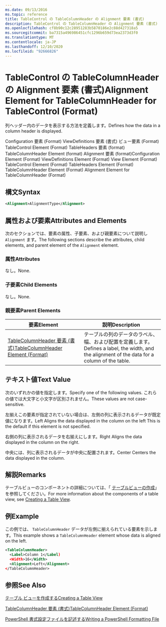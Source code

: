 ```yaml
---
ms.date: 09/13/2016
ms.topic: reference
title: TableControl の TableColumnHeader の Alignment 要素 (書式)
description: TableControl の TableColumnHeader の Alignment 要素 (書式)
ms.openlocfilehash: cf8b90c12c28951283b5870186e2c88d427318a5
ms.sourcegitcommit: ba7315a496986451cfc1296b659d73ea2373d3f0
ms.translationtype: MT
ms.contentlocale: ja-JP
ms.lasthandoff: 12/10/2020
ms.locfileid: "92666826"
---
```

# <a name="alignment-element-for-tablecolumnheader-for-tablecontrol-format"></a><span data-ttu-id="138ae-103">TableControl の TableColumnHeader の Alignment 要素 (書式)</span><span class="sxs-lookup"><span data-stu-id="138ae-103">Alignment Element for TableColumnHeader for TableControl (Format)</span></span>

<span data-ttu-id="138ae-104">列ヘッダー内のデータを表示する方法を定義します。</span><span class="sxs-lookup"><span data-stu-id="138ae-104">Defines how the data in a column header is displayed.</span></span>

<span data-ttu-id="138ae-105">Configuration 要素 (Format) ViewDefinitions 要素 (書式) ビュー要素 (Format) TableControl Element (Format) TableHeaders 要素 (format) TableColumnHeader Element (format) Alignment 要素 (format)</span><span class="sxs-lookup"><span data-stu-id="138ae-105">Configuration Element (Format) ViewDefinitions Element (Format) View Element (Format) TableControl Element (Format) TableHeaders Element (Format) TableColumnHeader Element (Format) Alignment Element for TableColumnHeader (Format)</span></span>

## <a name="syntax"></a><span data-ttu-id="138ae-106">構文</span><span class="sxs-lookup"><span data-stu-id="138ae-106">Syntax</span></span>

```xml
<Alignment>AlignmentType</Alignment>
```

## <a name="attributes-and-elements"></a><span data-ttu-id="138ae-107">属性および要素</span><span class="sxs-lookup"><span data-stu-id="138ae-107">Attributes and Elements</span></span>

<span data-ttu-id="138ae-108">次のセクションでは、要素の属性、子要素、および親要素について説明し `Alignment` ます。</span><span class="sxs-lookup"><span data-stu-id="138ae-108">The following sections describe the attributes, child elements, and parent element of the `Alignment` element.</span></span>

### <a name="attributes"></a><span data-ttu-id="138ae-109">属性</span><span class="sxs-lookup"><span data-stu-id="138ae-109">Attributes</span></span>

<span data-ttu-id="138ae-110">なし。</span><span class="sxs-lookup"><span data-stu-id="138ae-110">None.</span></span>

### <a name="child-elements"></a><span data-ttu-id="138ae-111">子要素</span><span class="sxs-lookup"><span data-stu-id="138ae-111">Child Elements</span></span>

<span data-ttu-id="138ae-112">なし。</span><span class="sxs-lookup"><span data-stu-id="138ae-112">None.</span></span>

### <a name="parent-elements"></a><span data-ttu-id="138ae-113">親要素</span><span class="sxs-lookup"><span data-stu-id="138ae-113">Parent Elements</span></span>

|<span data-ttu-id="138ae-114">要素</span><span class="sxs-lookup"><span data-stu-id="138ae-114">Element</span></span>|<span data-ttu-id="138ae-115">説明</span><span class="sxs-lookup"><span data-stu-id="138ae-115">Description</span></span>|
|-------------|-----------------|
|[<span data-ttu-id="138ae-116">TableColumnHeader 要素 (書式)</span><span class="sxs-lookup"><span data-stu-id="138ae-116">TableColumnHeader Element (Format)</span></span>](./tablecolumnheader-element-format.md)|<span data-ttu-id="138ae-117">テーブルの列のデータのラベル、幅、および配置を定義します。</span><span class="sxs-lookup"><span data-stu-id="138ae-117">Defines a label, the width, and the alignment of the data for a column of the table.</span></span>|

## <a name="text-value"></a><span data-ttu-id="138ae-118">テキスト値</span><span class="sxs-lookup"><span data-stu-id="138ae-118">Text Value</span></span>

<span data-ttu-id="138ae-119">次のいずれかの値を指定します。</span><span class="sxs-lookup"><span data-stu-id="138ae-119">Specify one of the following values.</span></span> <span data-ttu-id="138ae-120">これらの値では大文字と小文字が区別されません。</span><span class="sxs-lookup"><span data-stu-id="138ae-120">These values are not case-sensitive.</span></span>

<span data-ttu-id="138ae-121">左揃えこの要素が指定されていない場合は、左側の列に表示されるデータが既定値になります。</span><span class="sxs-lookup"><span data-stu-id="138ae-121">Left Aligns the data displayed in the column on the left This is the default if this element is not specified.</span></span>

<span data-ttu-id="138ae-122">右側の列に表示されるデータを右揃えにします。</span><span class="sxs-lookup"><span data-stu-id="138ae-122">Right Aligns the data displayed in the column on the right.</span></span>

<span data-ttu-id="138ae-123">中央には、列に表示されるデータが中央に配置されます。</span><span class="sxs-lookup"><span data-stu-id="138ae-123">Center Centers the data displayed in the column.</span></span>

## <a name="remarks"></a><span data-ttu-id="138ae-124">解説</span><span class="sxs-lookup"><span data-stu-id="138ae-124">Remarks</span></span>

<span data-ttu-id="138ae-125">テーブルビューのコンポーネントの詳細については、「 [テーブルビューの作成](./creating-a-table-view.md)」を参照してください。</span><span class="sxs-lookup"><span data-stu-id="138ae-125">For more information about the components of a table view, see [Creating a Table View](./creating-a-table-view.md).</span></span>

## <a name="example"></a><span data-ttu-id="138ae-126">例</span><span class="sxs-lookup"><span data-stu-id="138ae-126">Example</span></span>

<span data-ttu-id="138ae-127">この例では、 `TableColumnHeader` データが左側に揃えられている要素を示します。</span><span class="sxs-lookup"><span data-stu-id="138ae-127">This example shows a `TableColumnHeader` element whose data is aligned on the left.</span></span>

```xml
<TableColumnHeader>
  <Label>Column 1</Label)
  <Width>16</Width>
  <Alignment>Left</Alignment>
</TableColumnHeader>
```

## <a name="see-also"></a><span data-ttu-id="138ae-128">参照</span><span class="sxs-lookup"><span data-stu-id="138ae-128">See Also</span></span>

[<span data-ttu-id="138ae-129">テーブル ビューを作成する</span><span class="sxs-lookup"><span data-stu-id="138ae-129">Creating a Table View</span></span>](./creating-a-table-view.md)

[<span data-ttu-id="138ae-130">TableColumnHeader 要素 (書式)</span><span class="sxs-lookup"><span data-stu-id="138ae-130">TableColumnHeader Element (Format)</span></span>](./tablecolumnheader-element-format.md)

[<span data-ttu-id="138ae-131">PowerShell 書式設定ファイルを記述する</span><span class="sxs-lookup"><span data-stu-id="138ae-131">Writing a PowerShell Formatting File</span></span>](./writing-a-powershell-formatting-file.md)
